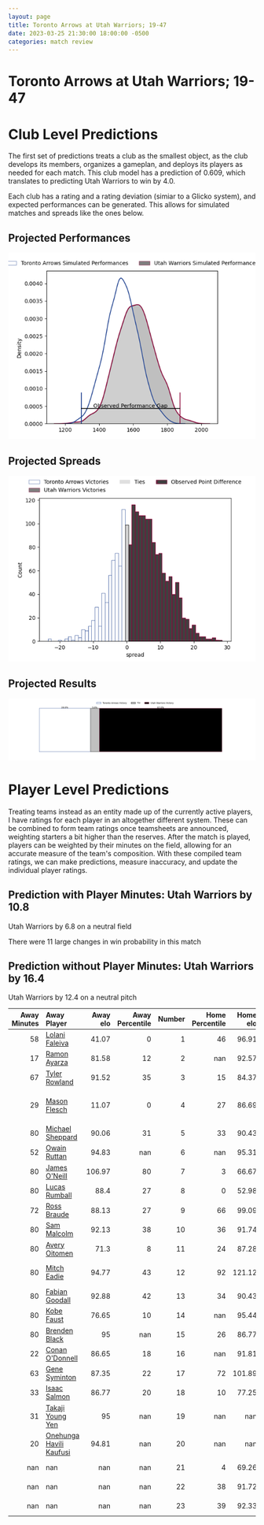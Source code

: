 ```yaml
---  
layout: page  
title: Toronto Arrows at Utah Warriors; 19-47  
date: 2023-03-25 21:30:00 18:00:00 -0500  
categories: match review  
---
```

# Toronto Arrows at Utah Warriors; 19-47

# Club Level Predictions


The first set of predictions treats a club as the smallest object, as the club develops its members, organizes a gameplan, and deploys its players as needed for each match. This club model has a prediction of 0.609, which translates to predicting Utah Warriors to win by 4.0.

Each club has a rating and a rating deviation (simiar to a Glicko system), and expected performances can be generated. This allows for simulated matches and spreads like the ones below.
## Projected Performances


![Projected Performances](plots/performances_2023-03-25-UtahWarriors-TorontoArrows.png)
## Projected Spreads


![Projected Spreads](plots/spreads_2023-03-25-UtahWarriors-TorontoArrows.png)
## Projected Results


![Projected Results](plots/resultbar_2023-03-25-UtahWarriors-TorontoArrows.png)
# Player Level Predictions


Treating teams instead as an entity made up of the currently active players, I have ratings for each player in an altogether different system. These can be combined to form team ratings once teamsheets are announced, weighting starters a bit higher than the reserves. After the match is played, players can be weighted by their minutes on the field, allowing for an accurate measure of the team's composition. With these compiled team ratings, we can make predictions, measure inaccuracy, and update the individual player ratings.
## Prediction with Player Minutes: Utah Warriors by 10.8


Utah Warriors by 6.8 on a neutral field

There were 11 large changes in win probability in this match
## Prediction without Player Minutes: Utah Warriors by 16.4


Utah Warriors by 12.4 on a neutral pitch



|   Away Minutes | Away Player                                                                  |   Away elo |   Away Percentile |   Number |   Home Percentile |   Home elo | Home Player                                                                 |   Home Minutes |
|---------------:|:-----------------------------------------------------------------------------|-----------:|------------------:|---------:|------------------:|-----------:|:----------------------------------------------------------------------------|---------------:|
|             58 | [Lolani Faleiva](..//playerfiles//LolaniFaleiva_cleaned.md)                  |      41.07 |                 0 |        1 |                46 |      96.91 | [Emerson Prior](..//playerfiles//EmersonPrior_cleaned.md)                   |             52 |
|             17 | [Ramon Ayarza](..//playerfiles//RamonAyarza_cleaned.md)                      |      81.58 |                12 |        2 |               nan |      92.57 | [Joey Backe](..//playerfiles//JoeyBacke_cleaned.md)                         |             52 |
|             67 | [Tyler Rowland](..//playerfiles//TylerRowland_cleaned.md)                    |      91.52 |                35 |        3 |                15 |      84.37 | [Angus McLellan](..//playerfiles//AngusMcLellan_cleaned.md)                 |             80 |
|             29 | [Mason Flesch](..//playerfiles//MasonFlesch_cleaned.md)                      |      11.07 |                 0 |        4 |                27 |      86.69 | [Jurie George van Vuuren](..//playerfiles//JurieGeorgevanVuuren_cleaned.md) |             52 |
|             80 | [Michael Sheppard](..//playerfiles//MichaelSheppard_cleaned.md)              |      90.06 |                31 |        5 |                33 |      90.43 | [Jamie Lane](..//playerfiles//JamieLane_cleaned.md)                         |             80 |
|             52 | [Owain Ruttan](..//playerfiles//OwainRuttan_cleaned.md)                      |      94.83 |               nan |        6 |               nan |      95.31 | [Jeremiah Noaese](..//playerfiles//JeremiahNoaese_cleaned.md)               |             80 |
|             80 | [James O'Neill](..//playerfiles//JamesO'Neill_cleaned.md)                    |     106.97 |                80 |        7 |                 3 |      66.67 | [Lance Williams](..//playerfiles//LanceWilliams_cleaned.md)                 |             70 |
|             80 | [Lucas Rumball](..//playerfiles//LucasRumball_cleaned.md)                    |      88.4  |                27 |        8 |                 0 |      52.98 | [Thomas Tu'avao](..//playerfiles//ThomasTu'avao_cleaned.md)                 |             80 |
|             72 | [Ross Braude](..//playerfiles//RossBraude_cleaned.md)                        |      88.13 |                27 |        9 |                66 |      99.09 | [Zion Going](..//playerfiles//ZionGoing_cleaned.md)                         |             63 |
|             80 | [Sam Malcolm](..//playerfiles//SamMalcolm_cleaned.md)                        |      92.13 |                38 |       10 |                36 |      91.74 | [Joel Hodgson](..//playerfiles//JoelHodgson_cleaned.md)                     |             80 |
|             80 | [Avery Oitomen](..//playerfiles//AveryOitomen_cleaned.md)                    |      71.3  |                 8 |       11 |                24 |      87.28 | [Joseph Mano](..//playerfiles//JosephMano_cleaned.md)                       |             80 |
|             80 | [Mitch Eadie](..//playerfiles//MitchEadie_cleaned.md)                        |      94.77 |                43 |       12 |                92 |     121.12 | [Tyler Luke Fisher](..//playerfiles//TylerLukeFisher_cleaned.md)            |             80 |
|             80 | [Fabian Goodall](..//playerfiles//FabianGoodall_cleaned.md)                  |      92.88 |                42 |       13 |                34 |      90.43 | [Mika Kruse](..//playerfiles//MikaKruse_cleaned.md)                         |             80 |
|             80 | [Kobe Faust](..//playerfiles//KobeFaust_cleaned.md)                          |      76.65 |                10 |       14 |               nan |      95.44 | [Logan Tago](..//playerfiles//LoganTago_cleaned.md)                         |             52 |
|             80 | [Brenden Black](..//playerfiles//BrendenBlack_cleaned.md)                    |      95    |               nan |       15 |                26 |      86.77 | [Caleb Makene](..//playerfiles//CalebMakene_cleaned.md)                     |             80 |
|             22 | [Conan O'Donnell](..//playerfiles//ConanO'Donnell_cleaned.md)                |      86.65 |                18 |       16 |               nan |      91.81 | [Olive Kilifi](..//playerfiles//OliveKilifi_cleaned.md)                     |             28 |
|             63 | [Gene Syminton](..//playerfiles//GeneSyminton_cleaned.md)                    |      87.35 |                22 |       17 |                72 |     101.89 | [Chad Gough](..//playerfiles//ChadGough_cleaned.md)                         |             28 |
|             33 | [Isaac Salmon](..//playerfiles//IsaacSalmon_cleaned.md)                      |      86.77 |                20 |       18 |                10 |      77.25 | [Saia Uhila](..//playerfiles//SaiaUhila_cleaned.md)                         |             28 |
|             31 | [Takaji Young Yen](..//playerfiles//TakajiYoungYen_cleaned.md)               |      95    |               nan |       19 |               nan |     nan    | nan                                                                         |            nan |
|             20 | [Onehunga Havili Kaufusi](..//playerfiles//OnehungaHaviliKaufusi_cleaned.md) |      94.81 |               nan |       20 |               nan |     nan    | nan                                                                         |            nan |
|            nan | nan                                                                          |     nan    |               nan |       21 |                 4 |      69.26 | [Bailey Wilson](..//playerfiles//BaileyWilson_cleaned.md)                   |             10 |
|            nan | nan                                                                          |     nan    |               nan |       22 |                38 |      91.72 | [Connor McLeod](..//playerfiles//ConnorMcLeod_cleaned.md)                   |             17 |
|            nan | nan                                                                          |     nan    |               nan |       23 |                39 |      92.33 | [Paul Lasike](..//playerfiles//PaulLasike_cleaned.md)                       |             28 |


